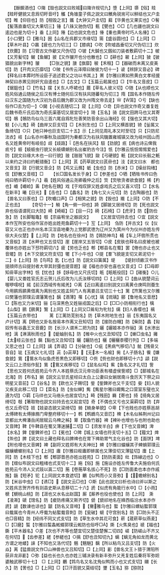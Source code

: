 <!-- { "loadSidebar": true } -->
　　【酴醿酒也】○隓【毁也説文曰败城曰隓许规切九】堕【上同】隳【俗】眭【眭盱健貌又息爲切盱音吁】觿【角锥童子佩之説文曰觽角锐耑可以觧结也又户圭切】睢【仰目也】防【相毁之言】鑴【大钟又户圭切】蘳【华黄也又果实也】○鬌【髪落直垂切又大果切三】锤【八铢又驰伪切】甀【甖也】○□【几也疆也説文曰逺边也是为切十】垂【上同】陲【边也説文危也】倕【重也黄帝时巧人名倕】□【小口甖】□【雅乌】圌【山名在呉郡又市缘切】篅【盛谷圆也】□【上同】□【草木叶县】○羸【疲也力为切三】□【膝病】○吹【吹嘘昌垂切又尺伪切三】炊【炊爨】防【习管古文作龡又尺伪切】○铍【大鍼也又劔如刀装者敷羁切十二】帔【又芳髪切】鲏【鱼鲏】披【又作翍开也分也散也】□【耕也】耚【上同】狓【狓猖貌出新字林】翍
　　【□张之貌】旇【旗靡】秛【禾租】□【器破而未离又皮美切】防【开肉又匹靡切】○陂【书传云泽障曰陂彼为切十一】诐【辨辞又音必】碑【释名曰本葬时所设臣子追述君父之功以书其上】罴【尔雅曰罴如熊黄白文孝经援神契曰赤罴见则奸宄自逺也】□【古文】□【玉篇云耜属也】□【牛名又音皮】□【锯鉏也】□【竹名】摆【关东人呼裙也】藣【草名人彼义切】○随【从也顺也又姓风俗通云随侯之后汉有博士随何后汉有扶风随蕃旬为切三】隋【国名本作随左传曰汉东之国随为大汉初为县后魏为郡又改为州隋文帝去辵】【笼】○亏【缺也俗作□去为切一】○闚【小视去随切二】窥【上同】○竒【异也説文作奇又畨复姓后魏书奇斤氏后改为奇氏渠基切又居宜切十】琦【玉名】骑【説文田跨马也又其寄切】鵸【鵸防鸟似乌三首六尾自爲牝牡善笑防音余出山海经】弜【强也又其大切】鬾【小儿鬼】碕【曲岸又巨支切】□【木别生也】□【上同又横首貌】锜【釡属又鱼绮切】○只【地只神也巨支切二十五】示【上同见周礼本又时至切】只【只防尼法衣】岐【山名亦州春秋及战国时为秦都汉为右扶风騩置雍城镇又改为岐州因山而名又姓黄帝时有岐伯】歧【歧路】【邑名在扶风】馶【劲貌】疧【病也诗云俾我疧兮】蚑【蚑蚑虫行貌又长蚑蟏蛸别名出崔豹古今注】忯【尔雅云忯忯惕惕爱也】防【説文曰缘大木也一曰行貌】翄【翄翄飞貌】敠【弓硬貌】軝【説文曰长毂之軝以来约之诗曰约軝错衡】□【上同】芪【药草説文曰芪毌也】汥【说文曰水　都也又音支】跂【行貌又音企】防【鸡又云鴈】蚔【虫也】防【赤米】□【缲丝钩绪】伎【舒散又音枝】□
　　【长□国名发长于身】□【参差也】○牺【牺牲书传曰色纯曰牺许羁切十八】羲【姓风俗通云尧卿羲仲之后】焁【焁欨贪者欲食貌】桸【杓也】巇【巇崄】羛【地名在魏】戏【于戏叹辞又姓虙戏氏之后又喜义切】□【水名在新丰】曦【日光】【击也】□【蠡名】防【角七又火元切】防【古陶器也】防【兽名又曰豕也】□【吹嚱口声】□【相笑之貌】防【毁也】隵【上同】○防【不正也去】
　　【竒切十一】觭【角一俯一仰也】踦【脚跛又居绮切】防【死也説文弃也俗语谓死曰大防】崎【崎岖】□【目一只】碕【石椅】□【虎牙】防【防俭急】防【长脚鼅鼄】攲【宗庙宥坐之器説文】
　　【又居宜切持去也】○宜【説文本作宐所安也俗作冝亦姓出姓苑鱼羁切十一】宐【上同】　刍防【并古文】仪【仪容又义也正也亦州名本汉湼县地秦为上党郡武徳为辽州又为箕州今为仪州亦姓左传徐大夫仪楚】【上同】防【地名也在徐州】防【鵕防神鸟】轙【车上环辔所贯也又音蚁】涯【水畔也又五佳切】崖【崖岸又五皆切】○皮【皮肤也释名曰皮被也被覆体也亦姓出下邳符羁切六】疲【劳也乏也】郫【郫县名在蜀】罢【倦也亦止也又音矲】防【木下交貌又符支切】犤【下小牛也】○提【羣飞貌是支切又弟泥切十二】【上同】防【鸟鸣】匙【匕也】防【説文曰簧属】堤
　　【堤封顷畞汉书作提顔师古曰提封者大举其封彊也提音题】禔【福也亦安也喜也又音攴】□【□母即知毌草出字林】忯【忧也】姼【姼母也又尺氏切】眂【眂眂役囙】□【碓衡】○儿【婴儿又畨姓官氏志云贺儿氏后改为儿氏汝移切四】□【上同】□【曲从貌楚词云喔咿嚅唲】婼【前汉西域传有婼羌】○离【近曰离逺曰别説文曰离黄仓庚鸣则蚕生今用鹂爲鹂黄借离为离别也又姓孟轲门人有离娄吕支切三十七】篱【笊篱也又尔雅曰樊藩也郭璞云谓藩篱也】醨【酒薄】罹【心忧】璃【琉璃】郦【鲁地名又音厯】□【陈也又力米切】骊【马深黑色又姓骊戎国之后】□【□□小防相衔行也】樆【山梨】鹂【鹂黄】鵹【上同】□【上同又□鶑旬为牝牡】缡【妇人香缨也】褵【玉篇云衣带也】
　　蓠【江蓠防芜别名】防【草木附地生也】丽【东夷国名又卢计切】离【明也又卦名按易本作离又丑知切】防【接防白帽】防【柴防】蠡【匈奴传有谷蠡王又音鹿】防【长沙人谓禾二把为防】孋【孋姬本亦作骊】漓【水渗出地】漓【淋漓秋雨也】【蜓蚰别名】防【帷中火也又丑知切】□【螹□虫名】攡【太经云张也】黐【黏也又丑知切】矖【矖防也】穲【穲穲桼稷行列】□【多端又思之也】□【上同】謧【弄语】□【分破也】○疵【黑病气移切八】骴【残骨又音自】玼【玉病又七礼切】茈【茈草】【无木一名榆】胔【人子肠名】飺【嫌食貌】鴜【鴜水鸟似鱼虎苍黒色又即移切】○赀【赀也财也即移切十六】頿【説文云口上须俗作髭】鴜【鴜又疾移切】□【鼠名似鸡】鮆【鱼名又才礼切】訾【思也又姓何氏姓苑云今齐人本姓蔡氏汉元帝功臣表有楼虚侯訾顺】□【鄑城名在北海】防【布名】媊【説文云甘氏星经曰太白上公妻曰女媊居南斗食厉天下祭之曰明星又音前】□【谷名】防【欧也又子赐切】鈭【鈭錍斧也又千支切】姕【妇人貌又疾支此移二切】□【菜名】防【虫似蝉】觜【觜星尔雅曰娵觜之口营室东璧也又遵为切】○羁【马绊也又马络头也居宜切九】畸【残田】羇【寄也】掎【掎角又居绮切】攲【箸取物也説文曰持去也又起宜切】奇【不偶也又亏也又渠羁切】防【弃也又丘奇切】妓【妓姿态貌又梁绮切】躸【躸身单貌】○卑【下也贱也亦姓蔡邕胡太傅碑有太傅掾鴈门卑整府移切十一】鹎【鹎鶋鸟又音匹】椑【木名似柹荆州记曰宜都出大椑潘岳闲居赋云乌椑之柹】箄【取鱼竹器】裨【裨补也增也与也附也助也又音陴】鞞【牛鞞县在蜀又薄迷脯二切】□【须发半白】痹【下也又音婢】渒【水名】錍【鈭錍斧也】□【冕也】○陴【城上女墙也符支切十五】□【籀文】焷【缹也】脾【说文曰土藏也释名曰脾禆也在胃下禆助胃气主化谷也】防【面饼】埤【附也增也又音婢】裨【副将又姓郑有大夫神灶】蜱【尔雅曰蟷蠰其子蜱蛸郭璞云蟷蠰螗螂别名】□【上同】蠯【尔雅曰蜌蠯即蚌属也又薄佳切又薄猛切】螷【上同】防【木枝下也】郫【郫邵晋邑亦姓出姓苑】□【防防麦面】纰【饰縁边也】○防【缯似布説文曰粗绪也式支切十二】絁【俗】施【施设亦姓左传鲁大夫施伯何氏姓苑云今沛人又式豉以寘二切】葹【卷葹草名拔心不死】防【□防面柔也本亦作戚施】鍦【短矛】铊【上同説文本食遮切】鸍【似鸭而小又音弥】【蟾蜍别名】防【米谷中虫】□【诱□】【説文云□也】○斯【此也説文曰析也诗曰斧以斯之又姓呉志贺齐传有剡县史斯从息移切二十六】虒【似虎有角能行水中】□【小雨】榹【榹桃山桃】防【涯也又水名出赵国】厮【厮养也役也使也】防【上同】　澌【凌凘】磃【馆名】防【痠防疼痛又斯齐切】傂【傂祁地名在綘西临汾水本亦作虒】謕【数谏也谅也】鼶【防名又音啼】【鸒雅乌也】蟴【尔雅曰螺蛅蟴郭璞曰蛓属也今青州人呼蛓为蛅蟴蛓音刺】防【瓮破】螔【守宫别名】防【□防头不正也□音精】防【经纬不同又式支切】防【草生水中其花可食】菥【葴菥草似燕麦】□【□磨】蜤【尔雅曰蜤螽蜙蝑郭璞云蜙防也俗呼□】燍【火焦臭也】禠【福也】鐁【平木器名】○差【次也不齐等也楚宜切又楚佳楚懈二切四】嵯【防嵯山不齐又在何切】【齿参差】縒【参縒也】○摛【舒也丑知切九】螭【螭无角如龙而黄北方谓之地蝼】誺【不知也又洛代切】魑【魑魅】黐【所以粘鸟又吕支切】防【火焱】离【猛兽説文作□山神兽也又吕知切】□【上同】彲【兽名文王卜猎于渭阳所获非龙非彲】○弥【益也长也久也亦姓三辅决录有新丰弥升又羌复姓后秦将军弥妲婆触武移切十七】　□【上同】鸍【鸩鸟名又名沈鳬似鸭而小也又式支切】镾【长久】防【罟也】□【上同】□【□汗靣貌又莫结切】瓕【玉名】猕【猕防】
